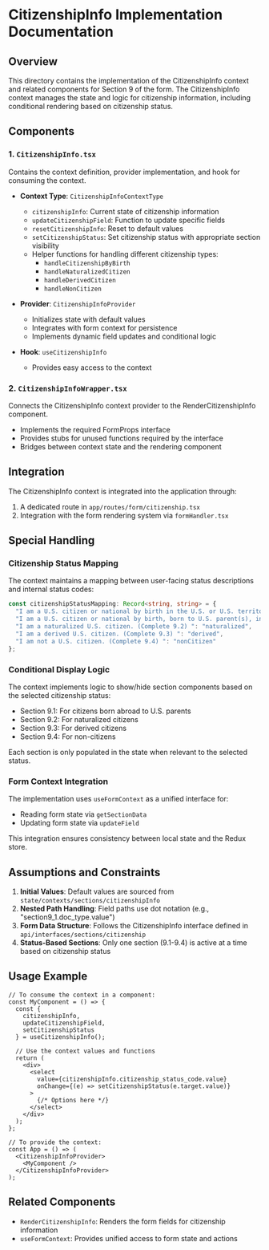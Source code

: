 # CitizenshipInfo Implementation Documentation

## Overview
This directory contains the implementation of the CitizenshipInfo context and related components for Section 9 of the form. The CitizenshipInfo context manages the state and logic for citizenship information, including conditional rendering based on citizenship status.

## Components

### 1. `CitizenshipInfo.tsx`
Contains the context definition, provider implementation, and hook for consuming the context.

- **Context Type**: `CitizenshipInfoContextType`
  - `citizenshipInfo`: Current state of citizenship information
  - `updateCitizenshipField`: Function to update specific fields
  - `resetCitizenshipInfo`: Reset to default values
  - `setCitizenshipStatus`: Set citizenship status with appropriate section visibility
  - Helper functions for handling different citizenship types:
    - `handleCitizenshipByBirth`
    - `handleNaturalizedCitizen`
    - `handleDerivedCitizen`
    - `handleNonCitizen`

- **Provider**: `CitizenshipInfoProvider`
  - Initializes state with default values
  - Integrates with form context for persistence
  - Implements dynamic field updates and conditional logic

- **Hook**: `useCitizenshipInfo`
  - Provides easy access to the context

### 2. `CitizenshipInfoWrapper.tsx`
Connects the CitizenshipInfo context provider to the RenderCitizenshipInfo component.

- Implements the required FormProps interface
- Provides stubs for unused functions required by the interface
- Bridges between context state and the rendering component

## Integration

The CitizenshipInfo context is integrated into the application through:

1. A dedicated route in `app/routes/form/citizenship.tsx`
2. Integration with the form rendering system via `formHandler.tsx`

## Special Handling

### Citizenship Status Mapping
The context maintains a mapping between user-facing status descriptions and internal status codes:

```typescript
const citizenshipStatusMapping: Record<string, string> = {
  "I am a U.S. citizen or national by birth in the U.S. or U.S. territory/commonwealth. (Proceed to Section 10)   ": "birth",
  "I am a U.S. citizen or national by birth, born to U.S. parent(s), in a foreign country. (Complete 9.1) ": "citizen",
  "I am a naturalized U.S. citizen. (Complete 9.2) ": "naturalized",
  "I am a derived U.S. citizen. (Complete 9.3) ": "derived",
  "I am not a U.S. citizen. (Complete 9.4) ": "nonCitizen"
};
```

### Conditional Display Logic
The context implements logic to show/hide section components based on the selected citizenship status:

- Section 9.1: For citizens born abroad to U.S. parents
- Section 9.2: For naturalized citizens
- Section 9.3: For derived citizens
- Section 9.4: For non-citizens

Each section is only populated in the state when relevant to the selected status.

### Form Context Integration
The implementation uses `useFormContext` as a unified interface for:
- Reading form state via `getSectionData`
- Updating form state via `updateField`

This integration ensures consistency between local state and the Redux store.

## Assumptions and Constraints

1. **Initial Values**: Default values are sourced from `state/contexts/sections/citizenshipInfo`
2. **Nested Path Handling**: Field paths use dot notation (e.g., "section9_1.doc_type.value")
3. **Form Data Structure**: Follows the CitizenshipInfo interface defined in `api/interfaces/sections/citizenship`
4. **Status-Based Sections**: Only one section (9.1-9.4) is active at a time based on citizenship status

## Usage Example

```tsx
// To consume the context in a component:
const MyComponent = () => {
  const { 
    citizenshipInfo, 
    updateCitizenshipField, 
    setCitizenshipStatus 
  } = useCitizenshipInfo();
  
  // Use the context values and functions
  return (
    <div>
      <select
        value={citizenshipInfo.citizenship_status_code.value}
        onChange={(e) => setCitizenshipStatus(e.target.value)}
      >
        {/* Options here */}
      </select>
    </div>
  );
};

// To provide the context:
const App = () => (
  <CitizenshipInfoProvider>
    <MyComponent />
  </CitizenshipInfoProvider>
);
```

## Related Components

- `RenderCitizenshipInfo`: Renders the form fields for citizenship information
- `useFormContext`: Provides unified access to form state and actions 
